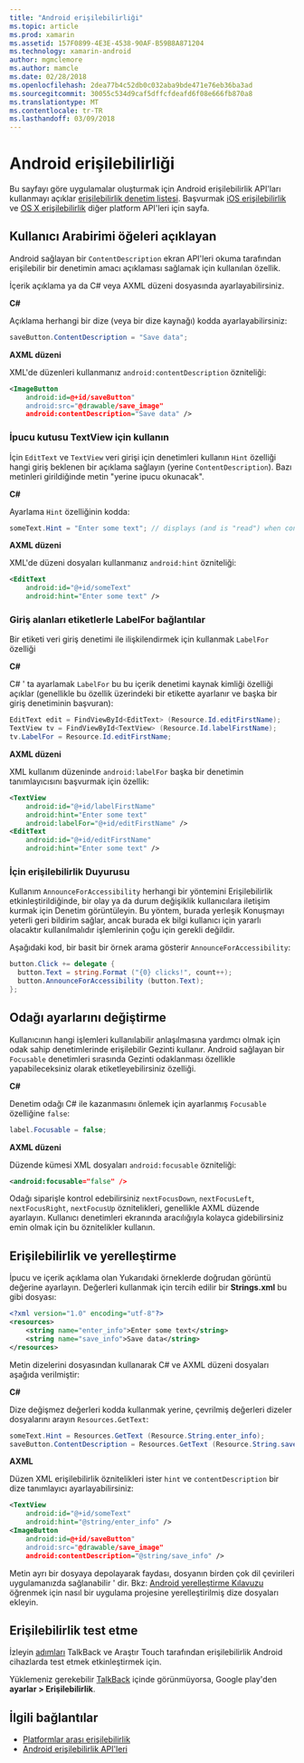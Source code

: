 ```yaml
---
title: "Android erişilebilirliği"
ms.topic: article
ms.prod: xamarin
ms.assetid: 157F0899-4E3E-4538-90AF-B59B8A871204
ms.technology: xamarin-android
author: mgmclemore
ms.author: mamcle
ms.date: 02/28/2018
ms.openlocfilehash: 2dea77b4c52db0c032aba9bde471e76eb36ba3ad
ms.sourcegitcommit: 30055c534d9caf5dffcfdeafd6f08e666fb870a8
ms.translationtype: MT
ms.contentlocale: tr-TR
ms.lasthandoff: 03/09/2018
---
```

# <a name="accessibility-on-android"></a>Android erişilebilirliği

Bu sayfayı göre uygulamalar oluşturmak için Android erişilebilirlik API'ları kullanmayı açıklar [erişilebilirlik denetim listesi](~/cross-platform/app-fundamentals/accessibility.md).
Başvurmak [iOS erişilebilirlik](~/ios/app-fundamentals/accessibility.md) ve [OS X erişilebilirlik](~/mac/app-fundamentals/accessibility.md) diğer platform API'leri için sayfa.


## <a name="describing-ui-elements"></a>Kullanıcı Arabirimi öğeleri açıklayan

Android sağlayan bir `ContentDescription` ekran API'leri okuma tarafından erişilebilir bir denetimin amacı açıklaması sağlamak için kullanılan özellik.

İçerik açıklama ya da C# veya AXML düzeni dosyasında ayarlayabilirsiniz.

**C#**

Açıklama herhangi bir dize (veya bir dize kaynağı) kodda ayarlayabilirsiniz:

```csharp
saveButton.ContentDescription = "Save data";
```

**AXML düzeni**

XML'de düzenleri kullanmanız `android:contentDescription` özniteliği:

```xml
<ImageButton
    android:id=@+id/saveButton"
    android:src="@drawable/save_image"
    android:contentDescription="Save data" />
```

### <a name="use-hint-for-textview"></a>İpucu kutusu TextView için kullanın

İçin `EditText` ve `TextView` veri girişi için denetimleri kullanın `Hint` özelliği hangi giriş beklenen bir açıklama sağlayın (yerine `ContentDescription`).
Bazı metinleri girildiğinde metin "yerine ipucu okunacak".

**C#**

Ayarlama `Hint` özelliğinin kodda:

```csharp
someText.Hint = "Enter some text"; // displays (and is "read") when control is empty
```

**AXML düzeni**

XML'de düzeni dosyaları kullanmanız `android:hint` özniteliği:

```xml
<EditText
    android:id="@+id/someText"
    android:hint="Enter some text" />
```


### <a name="labelfor-links-input-fields-with-labels"></a>Giriş alanları etiketlerle LabelFor bağlantılar

Bir etiketi veri giriş denetimi ile ilişkilendirmek için kullanmak `LabelFor` özelliği

**C#**

C# ' ta ayarlamak `LabelFor` bu bu içerik denetimi kaynak kimliği özelliği açıklar (genellikle bu özellik üzerindeki bir etikette ayarlanır ve başka bir giriş denetiminin başvuran):

```csharp
EditText edit = FindViewById<EditText> (Resource.Id.editFirstName);
TextView tv = FindViewById<TextView> (Resource.Id.labelFirstName);
tv.LabelFor = Resource.Id.editFirstName;
```

**AXML düzeni**

XML kullanım düzeninde `android:labelFor` başka bir denetimin tanımlayıcısını başvurmak için özellik:

```xml
<TextView
    android:id="@+id/labelFirstName"
    android:hint="Enter some text"
    android:labelFor="@+id/editFirstName" />
<EditText
    android:id="@+id/editFirstName"
    android:hint="Enter some text" />
```

### <a name="announce-for-accessibility"></a>İçin erişilebilirlik Duyurusu

Kullanım `AnnounceForAccessibility` herhangi bir yöntemini Erişilebilirlik etkinleştirildiğinde, bir olay ya da durum değişiklik kullanıcılara iletişim kurmak için Denetim görüntüleyin. Bu yöntem, burada yerleşik Konuşmayı yeterli geri bildirim sağlar, ancak burada ek bilgi kullanıcı için yararlı olacaktır kullanılmalıdır işlemlerinin çoğu için gerekli değildir.

Aşağıdaki kod, bir basit bir örnek arama gösterir `AnnounceForAccessibility`:

```csharp
button.Click += delegate {
  button.Text = string.Format ("{0} clicks!", count++);
  button.AnnounceForAccessibility (button.Text);
};
```

## <a name="changing-focus-settings"></a>Odağı ayarlarını değiştirme

Kullanıcının hangi işlemleri kullanılabilir anlaşılmasına yardımcı olmak için odak sahip denetimlerinde erişilebilir Gezinti kullanır. Android sağlayan bir `Focusable` denetimleri sırasında Gezinti odaklanması özellikle yapabileceksiniz olarak etiketleyebilirsiniz özelliği.

**C#**

Denetim odağı C# ile kazanmasını önlemek için ayarlanmış `Focusable` özelliğine `false`:

```csharp
label.Focusable = false;
```

**AXML düzeni**

Düzende kümesi XML dosyaları `android:focusable` özniteliği:

```xml
<android:focusable="false" />
```

Odağı siparişle kontrol edebilirsiniz `nextFocusDown`, `nextFocusLeft`, `nextFocusRight`, `nextFocusUp` öznitelikleri, genellikle AXML düzende ayarlayın. Kullanıcı denetimleri ekranında aracılığıyla kolayca gidebilirsiniz emin olmak için bu öznitelikler kullanın.


## <a name="accessibility-and-localization"></a>Erişilebilirlik ve yerelleştirme

İpucu ve içerik açıklama olan Yukarıdaki örneklerde doğrudan görüntü değerine ayarlayın. Değerleri kullanmak için tercih edilir bir **Strings.xml** bu gibi dosyası:

```xml
<?xml version="1.0" encoding="utf-8"?>
<resources>
    <string name="enter_info">Enter some text</string>
    <string name="save_info">Save data</string>
</resources>
```

Metin dizelerini dosyasından kullanarak C# ve AXML düzeni dosyaları aşağıda verilmiştir:

**C#**

Dize değişmez değerleri kodda kullanmak yerine, çevrilmiş değerleri dizeler dosyalarını arayın `Resources.GetText`:

```csharp
someText.Hint = Resources.GetText (Resource.String.enter_info);
saveButton.ContentDescription = Resources.GetText (Resource.String.save_info);
```

**AXML**

Düzen XML erişilebilirlik öznitelikleri ister `hint` ve `contentDescription` bir dize tanımlayıcı ayarlayabilirsiniz:

```xml
<TextView
    android:id="@+id/someText"
    android:hint="@string/enter_info" />
<ImageButton
    android:id=@+id/saveButton"
    android:src="@drawable/save_image"
    android:contentDescription="@string/save_info" />
```

Metin ayrı bir dosyaya depolayarak faydası, dosyanın birden çok dil çevirileri uygulamanızda sağlanabilir ' dir. Bkz: [Android yerelleştirme Kılavuzu](~/android/app-fundamentals/localization.md) öğrenmek için nasıl bir uygulama projesine yerelleştirilmiş dize dosyaları ekleyin.


## <a name="testing-accessibility"></a>Erişilebilirlik test etme

İzleyin [adımları](http://developer.android.com/training/accessibility/testing.html#how-to) TalkBack ve Araştır Touch tarafından erişilebilirlik Android cihazlarda test etmek etkinleştirmek için.

Yüklemeniz gerekebilir [TalkBack](https://play.google.com/store/apps/details?id=com.google.android.marvin.talkback) içinde görünmüyorsa, Google play'den **ayarlar > Erişilebilirlik**.


## <a name="related-links"></a>İlgili bağlantılar

- [Platformlar arası erişilebilirlik](~/cross-platform/app-fundamentals/accessibility.md)
- [Android erişilebilirlik API'leri](http://developer.android.com/guide/topics/ui/accessibility/index.html)
